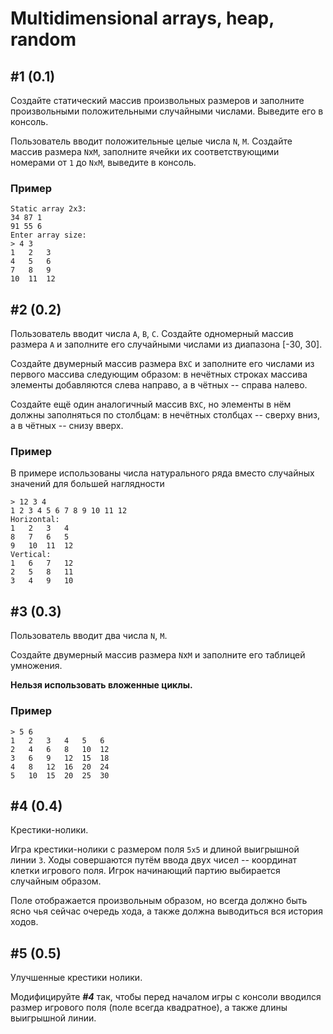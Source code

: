# Multidimensional arrays, heap, random

## #1 (0.1)

Создайте статический массив произвольных размеров и заполните произвольными положительными случайными числами. Выведите его в консоль.

Пользователь вводит положительные целые числа `N`, `M`. Создайте массив размера `N`x`M`, заполните ячейки их соответствующими номерами от `1` до `NxM`, выведите в консоль.

### Пример

```
Static array 2x3:
34 87 1
91 55 6
Enter array size:
> 4 3
1	2	3
4	5	6
7	8	9
10	11	12
```

## #2 (0.2)

Пользователь вводит числа `A`, `B`, `C`. Создайте одномерный массив размера `A` и заполните его случайными числами из диапазона [-30, 30].

Создайте двумерный массив размера `B`x`C` и заполните его числами из первого массива следующим образом: в нечётных строках массива элементы добавляются слева направо, а в чётных -- справа налево.

Создайте ещё один аналогичный массив `B`x`C`, но элементы в нём должны заполняться по столбцам: в нечётных столбцах -- сверху вниз, а в чётных -- снизу вверх.

### Пример

В примере использованы числа натурального ряда вместо случайных значений для большей наглядности

```
> 12 3 4
1 2 3 4 5 6 7 8 9 10 11 12
Horizontal:
1	2	3	4
8	7	6	5
9	10	11	12
Vertical:
1	6	7	12
2	5	8	11
3	4	9	10
```

## #3 (0.3)

Пользователь вводит два числа `N`, `M`.

Создайте двумерный массив размера `N`x`M` и заполните его таблицей умножения.

**Нельзя использовать вложенные циклы.**

### Пример

```
> 5 6
1	2	3	4	5	6
2	4	6	8	10	12
3	6	9	12	15	18
4	8	12	16	20	24
5	10	15	20	25	30
```

## #4 (0.4)

Крестики-нолики.

Игра крестики-нолики с размером поля `5x5` и длиной выигрышной линии `3`. Ходы совершаются путём ввода двух чисел -- координат клетки игрового поля. Игрок начинающий партию выбирается случайным образом.

Поле отображается произвольным образом, но всегда должно быть ясно чья сейчас очередь хода, а также должна выводиться вся история ходов.

## #5 (0.5)

Улучшенные крестики нолики.

Модифицируйте _**#4**_ так, чтобы перед началом игры с консоли вводился размер игрового поля (поле всегда квадратное), а также длины выигрышной линии.

